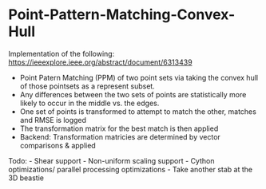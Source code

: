 # Point-Pattern-Matching-Convex-Hull
Implementation of the following: https://ieeexplore.ieee.org/abstract/document/6313439
- Point Patern Matching (PPM) of two point sets via taking the convex hull of those pointsets as a represent subset. 
- Any differences between the two sets of points are statistically more likely to occur in the middle vs. the edges.
- One set of points is transformed to attempt to match the other, matches and RMSE is logged
- The transformation matrix for the best match is then applied
- Backend: Transformation matricies are determined by vector comparisons & applied

Todo: - Shear support
      - Non-uniform scaling support
      - Cython optimizations/ parallel processing optimizations
      - Take another stab at the 3D beastie
